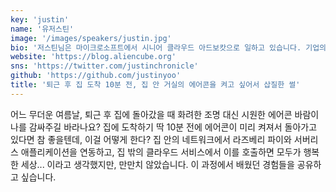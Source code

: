 ```yaml
---
key: 'justin'
name: '유저스틴'
image: '/images/speakers/justin.jpg'
bio: '저스틴님은 마이크로소프트에서 시니어 클라우드 아드보캇으로 일하고 있습니다. 기업의 온프렘 애플리케이션을 클라우드의 PaaS/서버리스 애플리케이션으로 이전하거나 연동하는 것에 관심이 많습니다.'
website: 'https://blog.aliencube.org'
sns: 'https://twitter.com/justinchronicle'
github: 'https://github.com/justinyoo'
title: '퇴근 후 집 도착 10분 전, 집 안 거실의 에어콘을 켜고 싶어서 삽질한 썰'
---
```


어느 무더운 여름날, 퇴근 후 집에 돌아갔을 때 화려한 조명 대신 시원한 에어콘 바람이 나를 감싸주길 바라나요? 집에 도착하기 딱 10분 전에 에어콘이 미리 켜져서 돌아가고 있다면 참 좋을텐데, 이걸 어떻게 한다? 집 안의 네트워크에서 라즈베리 파이와 서버리스 애플리케이션을 연동하고, 집 밖의 클라우드 서비스에서 이를 호출하면 모두가 행복한 세상... 이라고 생각했지만, 만만치 않았습니다. 이 과정에서 배웠던 경험들을 공유하고 싶습니다.
